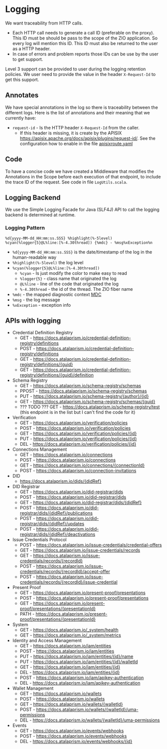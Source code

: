 # Logging

We want traceability from HTTP calls.
- Each HTTP call needs to generate a call ID (preferable on the proxy). This ID must be should be pass to the scope of the ZIO application. So every log will mention this ID. This ID must also be returned to the user as a HTTP header.
- In case of errors and problem reports those IDs can be use by the user to get support.

Level 3 support can be provided to user during the logging retention policies. We user need to provide the value in the header `X-Request-Id` to get this support.

## Annotates

We have special annotations in the log so there is traceability between the different logs. 
Here is the list of annotations and their meaning that we currently have:

- `request-id` - Is the HTTP header `X-Request-Id` from the caller.
  - If this header is missing, it is create by the APISIX https://apisix.apache.org/docs/apisix/plugins/request-id/. See the configuration how to enable in the file [apisixroute.yaml](./infrastructure/charts/agent/templates/apisixroute.yaml)

## Code

To have a concise code we have created a Middleware that modifies the Annotations in the Scope before each execution of that endpoint, to include the trace ID of the request.
See code in file `LogUtils.scala`.

## Logging Backend

We use the Simple Logging Facade for Java (SLF4J) API to call the logging backend is determined at runtime.

### Logging Pattern

`%d{yyyy-MM-dd_HH:mm:ss.SSS} %highlight(%-5level) %cyan(%logger{5}@L%line:[%-4.30thread]) {%mdc} - %msg%xException%n`

- `%d{yyyy-MM-dd_HH:mm:ss.SSS}` is the date/timestamp of the log in the human-readable way
- `%highlight(%-5level)` the log level
- `%cyan(%logger{5}@L%line:[%-4.30thread])`
  - `%cyan` - Is just modify the color to make easy to read
  - `%logger{5}` - class name that originated the log
  - `@L%line` - line of the code that originated the log
  - `%-4.30thread` - the id of the thread. The ZIO fiber name
- `%mdc` - the mapped diagnostic context [MDC](https://logback.qos.ch/manual/layouts.html#mdc)
- `%msg` - the log message
- `%xException` - exception info

## APIs with logging

- Credential Definition Registry
  - GET - https://docs.atalaprism.io/credential-definition-registry/definitions
  - POST - https://docs.atalaprism.io/credential-definition-registry/definitions
  - GET - https://docs.atalaprism.io/credential-definition-registry/definitions/{guid}
  - GET - https://docs.atalaprism.io/credential-definition-registry/definitions/{guid}/definition
- Schema Registry
  - GET - https://docs.atalaprism.io/schema-registry/schemas
  - PPOST - https://docs.atalaprism.io/schema-registry/schemas
  - PUT - https://docs.atalaprism.io/schema-registry/{author}/{id}
  - GET - https://docs.atalaprism.io/schema-registry/schemas/{guid}
  - ??? TODO ??? GET - https://docs.atalaprism.io/schema-registry/test (this endpoint is in the list but I can't find the code for it)
- Verification
  - GET - https://docs.atalaprism.io/verification/policies
  - POST - https://docs.atalaprism.io/verification/policies
  - GET - https://docs.atalaprism.io/verification/policies/{id}
  - PUT - https://docs.atalaprism.io/verification/policies/{id}
  - DEL - https://docs.atalaprism.io/verification/policies/{id}
- Connections Management
  - GET - https://docs.atalaprism.io/connections
  - POST - https://docs.atalaprism.io/connections
  - GET - https://docs.atalaprism.io/connections/{connectionId}
  - POST -  https://docs.atalaprism.io/connection-invitations
- DID
  - https://docs.atalaprism.io/dids/{didRef}
- DID Registrar
  - GET - https://docs.atalaprism.io/did-registrar/dids
  - POST - https://docs.atalaprism.io/did-registrar/dids
  - GET - https://docs.atalaprism.io/did-registrar/dids/{didRef}
  - POST - https://docs.atalaprism.io/did-registrar/dids/{didRef}/publications
  - POST - https://docs.atalaprism.io/did-registrar/dids/{didRef}/updates
  - POST - https://docs.atalaprism.io/did-registrar/dids/{didRef}/deactivations
- Issue Credentials Protocol
  - POST - https://docs.atalaprism.io/issue-credentials/credential-offers
  - GET - https://docs.atalaprism.io/issue-credentials/records
  - GET - https://docs.atalaprism.io/issue-credentials/records/{recordId}
  - POST - https://docs.atalaprism.io/issue-credentials/records/{recordId}/accept-offer
  - POST - https://docs.atalaprism.io/issue-credentials/records/{recordId}/issue-credential
- Present Proof
  - GET - https://docs.atalaprism.io/present-proof/presentations
  - POST - https://docs.atalaprism.io/present-proof/presentations
  - GET - https://docs.atalaprism.io/present-proof/presentations/{presentationId}
  - PATH - https://docs.atalaprism.io/present-proof/presentations/{presentationId}
- System
  - GET - https://docs.atalaprism.io/_system/health
  - GET - https://docs.atalaprism.io/_system/metrics
- Identity and Access Management
  - GET - https://docs.atalaprism.io/iam/entities
  - POST - https://docs.atalaprism.io/iam/entities
  - PUT - https://docs.atalaprism.io/iam/entities/{id}/name
  - PUT - https://docs.atalaprism.io/iam/entities/{id}/walletId
  - GET - https://docs.atalaprism.io/iam/entities/{id}
  - DEL - https://docs.atalaprism.io/iam/entities/{id}
  - POST - https://docs.atalaprism.io/iam/apikey-authentication
  - DEL - https://docs.atalaprism.io/iam/apikey-authentication
- Wallet Management
  - GET - https://docs.atalaprism.io/wallets
  - POST - https://docs.atalaprism.io/wallets
  - GET - https://docs.atalaprism.io/wallets/{walletId}
  - POST - https://docs.atalaprism.io/wallets/{walletId}/uma-permissions
  - DEL - https://docs.atalaprism.io/wallets/{walletId}/uma-permissions
- Events
  - GET - https://docs.atalaprism.io/events/webhooks
  - POST - https://docs.atalaprism.io/events/webhooks
  - DEL - https://docs.atalaprism.io/events/webhooks/{id}
